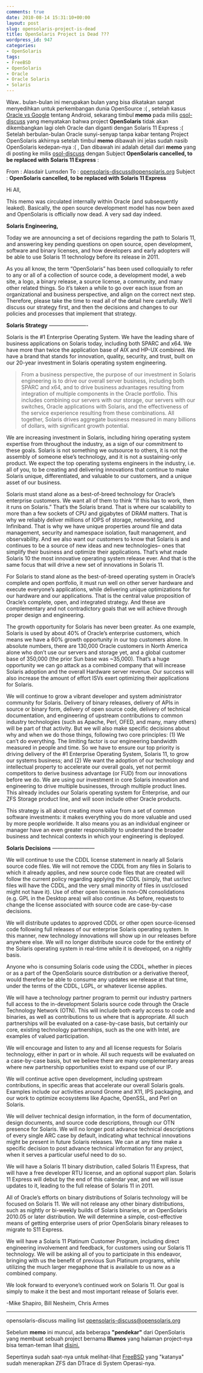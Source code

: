 ```yaml
---
comments: true
date: 2010-08-14 15:31:10+00:00
layout: post
slug: opensolaris-project-is-dead
title: OpenSolaris Project is Dead ???
wordpress_id: 947
categories:
- OpenSolaris
tags:
- FreeBSD
- OpenSolaris
- Oracle
- Oracle Solaris
- Solaris
---
```


Waw.. bulan-bulan ini merupakan bulan yang bisa dikatakan sangat menyedihkan untuk perkembangan dunia OpenSource :( , setelah kasus [Oracle vs Google](http://news.cnet.com/8301-30684_3-20013546-265.html) tentang Android, sekarang timbul **memo** pada milis [osol-discuss](mailto:opensolaris-discuss@opensolaris.org) yang menyatakan bahwa project **OpenSolaris** tidak akan dikembangkan lagi oleh Oracle dan diganti dengan Solaris 11 Express :( Setelah berbulan-bulan Oracle sunyi-senyap tanpa kabar tentang Project OpenSolaris akhirnya setelah timbul **memo** dibawah ini jelas sudah nasib OpenSolaris kedepan-nya :( , Dan dibawah ini adalah detail dari **memo** yang di posting ke milis [osol-discuss](mailto:opensolaris-discuss@opensolaris.org) dengan Subject **OpenSolaris cancelled, to be replaced with Solaris 11 Express** :
<!-- more -->


> 
From : Alasdair Lumsden
To : opensolaris-discuss@opensolaris.org
Subject : **OpenSolaris cancelled, to be replaced with Solaris 11 Express**

Hi All,

This memo was circulated internally within Oracle (and subsequently leaked). Basically, the open source development model has now been
axed and OpenSolaris is officially now dead. A very sad day indeed.

**Solaris Engineering,**

Today we are announcing a set of decisions regarding the path to Solaris 11, and answering key pending questions on open source, open
development, software and binary licenses, and how developers and early adopters will be able to use Solaris 11 technology before its release in 2011.

As you all know, the term “OpenSolaris” has been used colloquially to refer to any or all of a collection of source code, a development
model, a web site, a logo, a binary release, a source license, a community, and many other related things. So it’s taken a while to go
over each issue from an organizational and business perspective, and align on the correct next step. Therefore, please take the time to
read all of the detail here carefully. We’ll discuss our strategy first, and then the decisions and changes to our policies and processes that implement that strategy.

**Solaris Strategy**
———————-

Solaris is the #1 Enterprise Operating System. We have the leading share of business applications on Solaris today, including both SPARC
and x64. We have more than twice the application base of AIX and HP-UX combined. We have a brand that stands for innovation, quality,
security, and trust, built on our 20-year investment in Solaris operating system engineering.

>From a business perspective, the purpose of our investment in Solaris engineering is to drive our overall server business, including both
SPARC and x64, and to drive business advantages resulting from integration of multiple components in the Oracle portfolio. This
includes combining our servers with our storage, our servers with our switches, Oracle applications with Solaris, and the effectiveness of
the service experience resulting from these combinations. All together, Solaris drives aggregate business measured in many billions of dollars, with significant growth potential.

We are increasing investment in Solaris, including hiring operating system expertise from throughout the industry, as a sign of our commitment to these goals. Solaris is not something we outsource to others, it is not the assembly of someone else’s technology, and it is not a sustaining-only product. We expect the top operating systems engineers in the industry, i.e. all of you, to be creating and delivering innovations that continue to make Solaris unique, differentiated, and valuable to our customers, and a unique asset of our business.

Solaris must stand alone as a best-of-breed technology for Oracle’s enterprise customers. We want all of them to think “If this has to work, then it runs on Solaris.” That’s the Solaris brand. That is where our scalability to more than a few sockets of CPU and gigabytes of DRAM matters. That is why we reliably deliver millions of IOPS of storage, networking, and Infiniband. That is why we have unique properties around file and data management, security and namespace isolation, fault management, and observability. And we also want our customers to know that Solaris is and continues to be a source of new ideas and new technologies– ones that simplify their business and optimize their applications. That’s what made Solaris 10 the most innovative operating system release ever. And that is the same focus that will drive a new set of innovations in Solaris 11.

For Solaris to stand alone as the best-of-breed operating system in Oracle’s complete and open portfolio, it must run well on other server hardware and execute everyone’s applications, while delivering unique optimizations for our hardware and our applications. That is the central value proposition of Oracle’s complete, open, and integrated strategy. And these are complementary and not contradictory goals that we will achieve through proper design and engineering.

The growth opportunity for Solaris has never been greater. As one example, Solaris is used by about 40% of Oracle’s enterprise customers, which means we have a 60% growth opportunity in our top customers alone. In absolute numbers, there are 130,000 Oracle
customers in North America alone who don’t use our servers and storage yet, and a global customer base of 350,000 (the prior Sun base was ~35,000). That’s a huge opportunity we can go attack as a combined company that will increase Solaris adoption and the overall Hardware server revenue. Our success will also increase the amount of effort ISVs exert optimizing their applications for Solaris.

We will continue to grow a vibrant developer and system administrator community for Solaris. Delivery of binary releases, delivery of APIs in source or binary form, delivery of open source code, delivery of technical documentation, and engineering of upstream contributions to common industry technologies (such as Apache, Perl, OFED, and many, many others) will be part of that activity. But we will also make
specific decisions about why and when we do those things, following two core principles: (1) We can’t do everything. The limiting factor
is our engineering bandwidth measured in people and time. So we have to ensure our top priority is driving delivery of the #1 Enterprise Operating System, Solaris 11, to grow our systems business; and (2) We want the adoption of our technology and intellectual property to accelerate our overall goals, yet not permit competitors to derive business advantage (or FUD) from our innovations before we do. 
We are using our investment in core Solaris innovation and engineering to drive multiple businesses, through multiple product lines. This
already includes our Solaris operating system for Enterprise, and our ZFS Storage product line, and will soon include other Oracle  products.

This strategy is all about creating more value from a set of common software investments: it makes everything you do more valuable and used by more people worldwide. It also means you as an individual engineer or manager have an even greater responsibility to
understand the broader business and technical contexts in which your engineering is deployed.

**Solaris Decisions**
————————

We will continue to use the CDDL license statement in nearly all Solaris source code files. We will not remove the CDDL from any files
in Solaris to which it already applies, and new source code files that are created will follow the current policy regarding applying the CDDL (simply, that usr/src files will have the CDDL, and the very small minority of files in usr/closed might not have it). Use of other open
licenses in non-ON consolidations (e.g. GPL in the Desktop area) will also continue. As before, requests to change the license associated
with source code are case-by-case decisions.

We will distribute updates to approved CDDL or other open source-licensed code following full releases of our enterprise Solaris operating system. In this manner, new technology innovations will show up in our releases before anywhere else. We will no longer
distribute source code for the entirety of the Solaris operating system in real-time while it is developed, on a nightly basis.

Anyone who is consuming Solaris code using the CDDL, whether in pieces or as a part of the OpenSolaris source distribution or a derivative thereof, would therefore be able to consume any updates we release at that time, under the terms of the CDDL, LGPL, or whatever license applies.

We will have a technology partner program to permit our industry partners full access to the in-development Solaris source code through
the Oracle Technology Network (OTN). This will include both early access to code and binaries, as well as contributions to us where that
is appropriate. All such partnerships will be evaluated on a case-by-case basis, but certainly our core, existing technology partnerships, such as the one with Intel, are examples of valued participation.

We will encourage and listen to any and all license requests for Solaris technology, either in part or in whole. All such requests will be evaluated on a case-by-case basis, but we believe there are many complementary areas where new partnership opportunities exist to
expand use of our IP.

We will continue active open development, including upstream contributions, in specific areas that accelerate our overall Solaris goals. Examples include our activities around Gnome and X11, IPS packaging, and our work to optimize ecosystems like Apache, OpenSSL, and Perl on Solaris.

We will deliver technical design information, in the form of documentation, design documents, and source code descriptions, through our OTN presence for Solaris. We will no longer post advance technical descriptions of every single ARC case by default, indicating what technical innovations might be present in future Solaris releases. We can at any time make a specific decision to post advance technical information for any project, when it serves a particular useful need to do so.

We will have a Solaris 11 binary distribution, called Solaris 11 Express, that will have a free developer RTU license, and an optional support plan. Solaris 11 Express will debut by the end of this calendar year, and we will issue updates to it, leading to the full release of Solaris 11 in 2011.

All of Oracle’s efforts on binary distributions of Solaris technology will be focused on Solaris 11. We will not release any other binary distributions, such as nightly or bi-weekly builds of Solaris binaries, or an OpenSolaris 2010.05 or later distribution. We will determine a simple, cost-effective means of getting enterprise users of prior OpenSolaris binary releases to migrate to S11 Express.

We will have a Solaris 11 Platinum Customer Program, including direct engineering involvement and feedback, for customers using our Solaris 11 technology. We will be asking all of you to participate in this endeavor, bringing with us the benefit of previous Sun Platinum
programs, while utilizing the much larger megaphone that is available to us now as a combined company.

We look forward to everyone’s continued work on Solaris 11. Our goal is simply to make it the best and most important release of Solaris
ever.

-Mike Shapiro, Bill Nesheim, Chris Armes
_______________________________________________
opensolaris-discuss mailing list
opensolaris-discuss@opensolaris.org




Sebelum **memo** ini muncul, ada beberapa **"pendekar"** dari OpenSolaris yang membuat sebuah project bernama **Illumos** yang halaman project-nya bisa teman-teman lihat [disini.](http://www.illumos.org/announce)

Sepertinya sudah saat-nya untuk melihat-lihat [FreeBSD](http://www.freebsd.org/) yang "katanya" sudah menerapkan ZFS dan DTrace di System Operasi-nya.
